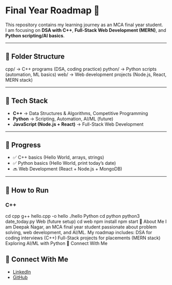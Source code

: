# Final Year Roadmap 🚀

This repository contains my learning journey as an MCA final year student.  
I am focusing on **DSA with C++**, **Full-Stack Web Development (MERN)**, and **Python scripting/AI basics**.  

---

## 📂 Folder Structure



cpp/ → C++ programs (DSA, coding practice)
python/ → Python scripts (automation, ML basics)
web/ → Web development projects (Node.js, React, MERN stack)

---

## 🔹 Tech Stack
- **C++** → Data Structures & Algorithms, Competitive Programming  
- **Python** → Scripting, Automation, AI/ML (future)  
- **JavaScript (Node.js + React)** → Full-Stack Web Development  

---

## 📝 Progress
- ✅ C++ basics (Hello World, arrays, strings)  
- ✅ Python basics (Hello World, print today’s date)  
- 🔜 Web Development (React + Node.js + MongoDB)  

---

## 📌 How to Run
### C++

cd cpp
g++ hello.cpp -o hello
./hello
Python
cd python
python3 date_today.py
Web (future setup)
cd web
npm install
npm start
🌟 About Me
I am Deepak Nagar, an MCA final year student passionate about problem solving, web development, and AI/ML.
My roadmap includes:
DSA for coding interviews (C++)
Full-Stack projects for placements (MERN stack)
Exploring AI/ML with Python
🔗 Connect With Me
## 🔗 Connect With Me
- [LinkedIn](https://www.linkedin.com/in/deepak-nagar-software)  
- [GitHub](https://github.com/deepnngarr-dotcom)  

